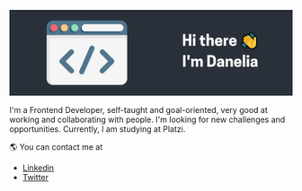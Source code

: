 ![Cover](https://github.com/DaneliaSanchz/DaneliaSanchz/blob/master/IamDanelia.png)

I'm a Frontend Developer, self-taught and goal-oriented, very good at working  and collaborating with people. I'm looking for new challenges and opportunities.
Currently, I am studying at Platzi.

🌎 You can contact me at
* [Linkedin](https://www.linkedin.com/in/danelia-sanchez/)
* [Twitter](https://twitter.com/DaneSanchz)
